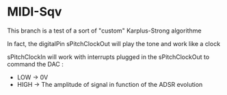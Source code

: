 # MIDI-Sqv

This branch is a test of a sort of "custom" Karplus-Strong algorithme

In fact, the digitalPin sPitchClockOut will play the tone and work like a clock

sPitchClockIn will work with interrupts plugged in the sPitchClockOut to command the DAC :
- LOW -> 0V
- HIGH -> The amplitude of signal in function of the ADSR evolution

